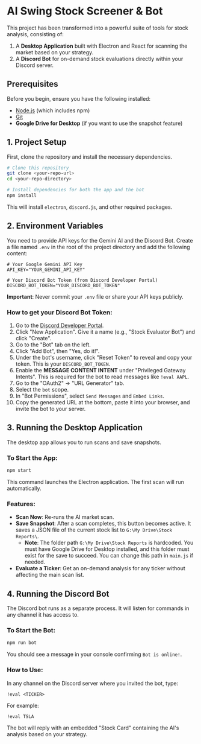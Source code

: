 # AI Swing Stock Screener & Bot

This project has been transformed into a powerful suite of tools for stock analysis, consisting of:
1.  A **Desktop Application** built with Electron and React for scanning the market based on your strategy.
2.  A **Discord Bot** for on-demand stock evaluations directly within your Discord server.

## Prerequisites

Before you begin, ensure you have the following installed:
- [Node.js](https://nodejs.org/) (which includes npm)
- [Git](https://git-scm.com/)
- **Google Drive for Desktop** (if you want to use the snapshot feature)

## 1. Project Setup

First, clone the repository and install the necessary dependencies.

```bash
# Clone this repository
git clone <your-repo-url>
cd <your-repo-directory>

# Install dependencies for both the app and the bot
npm install
```
This will install `electron`, `discord.js`, and other required packages.

## 2. Environment Variables

You need to provide API keys for the Gemini AI and the Discord Bot. Create a file named `.env` in the root of the project directory and add the following content:

```env
# Your Google Gemini API Key
API_KEY="YOUR_GEMINI_API_KEY"

# Your Discord Bot Token (from Discord Developer Portal)
DISCORD_BOT_TOKEN="YOUR_DISCORD_BOT_TOKEN"
```
**Important**: Never commit your `.env` file or share your API keys publicly.

### How to get your Discord Bot Token:
1. Go to the [Discord Developer Portal](https://discord.com/developers/applications).
2. Click "New Application". Give it a name (e.g., "Stock Evaluator Bot") and click "Create".
3. Go to the "Bot" tab on the left.
4. Click "Add Bot", then "Yes, do it!".
5. Under the bot's username, click "Reset Token" to reveal and copy your token. This is your `DISCORD_BOT_TOKEN`.
6. Enable the **MESSAGE CONTENT INTENT** under "Privileged Gateway Intents". This is required for the bot to read messages like `!eval AAPL`.
7. Go to the "OAuth2" -> "URL Generator" tab.
8. Select the `bot` scope.
9. In "Bot Permissions", select `Send Messages` and `Embed Links`.
10. Copy the generated URL at the bottom, paste it into your browser, and invite the bot to your server.


## 3. Running the Desktop Application

The desktop app allows you to run scans and save snapshots.

### To Start the App:
```bash
npm start
```
This command launches the Electron application. The first scan will run automatically.

### Features:
- **Scan Now**: Re-runs the AI market scan.
- **Save Snapshot**: After a scan completes, this button becomes active. It saves a JSON file of the current stock list to `G:\My Drive\Stock Reports\`.
  - **Note**: The folder path `G:\My Drive\Stock Reports` is hardcoded. You must have Google Drive for Desktop installed, and this folder must exist for the save to succeed. You can change this path in `main.js` if needed.
- **Evaluate a Ticker**: Get an on-demand analysis for any ticker without affecting the main scan list.

## 4. Running the Discord Bot

The Discord bot runs as a separate process. It will listen for commands in any channel it has access to.

### To Start the Bot:
```bash
npm run bot
```
You should see a message in your console confirming `Bot is online!`.

### How to Use:
In any channel on the Discord server where you invited the bot, type:
```
!eval <TICKER>
```
For example:
```
!eval TSLA
```
The bot will reply with an embedded "Stock Card" containing the AI's analysis based on your strategy.
